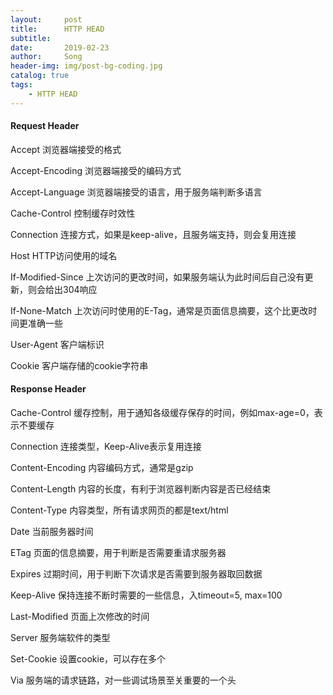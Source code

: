 ```yaml
---
layout:     post
title:      HTTP HEAD
subtitle:   
date:       2019-02-23
author:     Song
header-img: img/post-bg-coding.jpg
catalog: true
tags:
    - HTTP HEAD
---
```


#### Request Header

Accept  浏览器端接受的格式

Accept-Encoding  浏览器端接受的编码方式

Accept-Language  浏览器端接受的语言，用于服务端判断多语言

Cache-Control  控制缓存时效性

Connection  连接方式，如果是keep-alive，且服务端支持，则会复用连接

Host  HTTP访问使用的域名

If-Modified-Since  上次访问的更改时间，如果服务端认为此时间后自己没有更新，则会给出304响应

If-None-Match  上次访问时使用的E-Tag，通常是页面信息摘要，这个比更改时间更准确一些

User-Agent  客户端标识

Cookie  客户端存储的cookie字符串

#### Response Header

Cache-Control  缓存控制，用于通知各级缓存保存的时间，例如max-age=0，表示不要缓存

Connection  连接类型，Keep-Alive表示复用连接

Content-Encoding  内容编码方式，通常是gzip

Content-Length  内容的长度，有利于浏览器判断内容是否已经结束

Content-Type  内容类型，所有请求网页的都是text/html

Date  当前服务器时间

ETag 页面的信息摘要，用于判断是否需要重请求服务器

Expires  过期时间，用于判断下次请求是否需要到服务器取回数据

Keep-Alive  保持连接不断时需要的一些信息，入timeout=5, max=100

Last-Modified  页面上次修改的时间

Server  服务端软件的类型

Set-Cookie  设置cookie，可以存在多个

Via  服务端的请求链路，对一些调试场景至关重要的一个头
